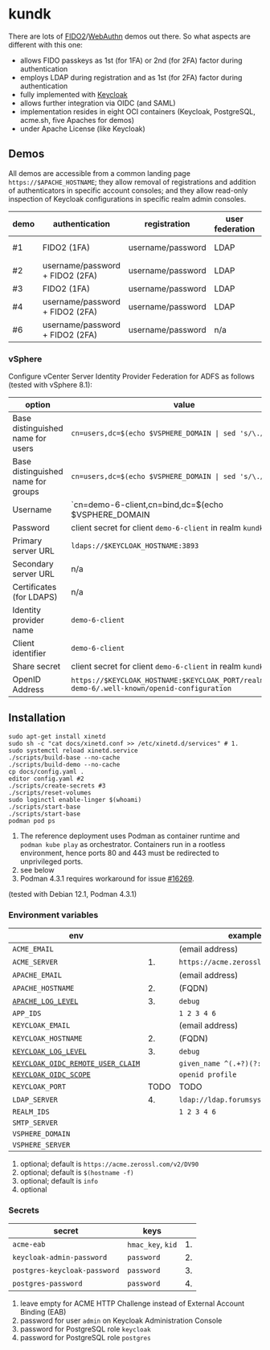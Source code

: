 # kundk

There are lots of [FIDO2](https://fidoalliance.org/fido2)/[WebAuthn](https://www.w3.org/TR/webauthn-2) demos out there.
So what aspects are different with this one:

* allows FIDO passkeys as 1st (for 1FA) or 2nd (for 2FA) factor
  during authentication
* employs LDAP during registration and as 1st (for 2FA) factor
  during authentication
* fully implemented with [Keycloak](https://github.com/keycloak/keycloak/blob/main/LICENSE.txt)
* allows further integration via OIDC (and SAML)
* implementation resides in eight OCI containers
  (Keycloak, PostgreSQL, acme.sh, five Apaches for demos)
* under Apache License (like Keycloak)

## Demos

All demos are accessible from a common landing page `https://$APACHE_HOSTNAME`;
they allow removal of registrations and addition of authenticators in
specific account consoles;
and they allow read-only inspection of Keycloak configurations in specific realm admin consoles.

| demo | authentication | registration | user federation | protocol | OP | RP |
| --- | --- | --- | --- | --- | --- | --- |
| #1 | FIDO2 (1FA) | username/password | LDAP | OIDC | Keycloak | Apache ([`mod_auth_openidc`](https://github.com/OpenIDC/mod_auth_openidc)) |
| #2 | username/password + FIDO2 (2FA) | username/password | LDAP | OIDC | Keycloak | Apache ([`mod_auth_openidc`](https://github.com/OpenIDC/mod_auth_openidc)) |
| #3 | FIDO2 (1FA) | username/password | LDAP | SAML | Keycloak | Apache ([`mod_shib`](https://shibboleth.atlassian.net/wiki/spaces/SP3/pages/2065335062/Apache)) |
| #4 | username/password + FIDO2 (2FA) | username/password | LDAP | SAML | Keycloak | Apache ([`mod_shib`](https://shibboleth.atlassian.net/wiki/spaces/SP3/pages/2065335062/Apache))) |
| #6 | username/password + FIDO2 (2FA) | username/password | n/a | OIDC | Keycloak | vSphere ([ADFS provider](https://docs.vmware.com/en/VMware-vSphere/7.0/com.vmware.vsphere.authentication.doc/GUID-C5E998B2-1148-46DC-990E-A5DB71F93351.html)) |

### vSphere

Configure vCenter Server Identity Provider Federation for ADFS as follows
(tested with vSphere 8.1):

| option | value |
| --- | --- |
| Base distinguished name for users | `cn=users,dc=$(echo $VSPHERE_DOMAIN \| sed 's/\./,dc=/g')` |
| Base distinguished name for groups | `cn=users,dc=$(echo $VSPHERE_DOMAIN \| sed 's/\./,dc=/g')` |
| Username | `cn=demo-6-client,cn=bind,dc=$(echo $VSPHERE_DOMAIN | sed 's/\./,dc=/g')` |
| Password | client secret for client `demo-6-client` in realm `kundk-demo-6` |
| Primary server URL | `ldaps://$KEYCLOAK_HOSTNAME:3893` |
| Secondary server URL | n/a |
| Certificates (for LDAPS) | n/a |
| Identity provider name | `demo-6-client` |
| Client identifier | `demo-6-client` |
| Share secret | client secret for client `demo-6-client` in realm `kundk-demo-6` |
| OpenID Address | `https://$KEYCLOAK_HOSTNAME:$KEYCLOAK_PORT/realms/kundk-demo-6/.well-known/openid-configuration` |

## Installation

```
sudo apt-get install xinetd
sudo sh -c "cat docs/xinetd.conf >> /etc/xinetd.d/services" # 1.
sudo systemctl reload xinetd.service
./scripts/build-base --no-cache
./scripts/build-demo --no-cache
cp docs/config.yaml .
editor config.yaml #2
./scripts/create-secrets #3
./scripts/reset-volumes
sudo loginctl enable-linger $(whoami)
./scripts/start-base
./scripts/start-base
podman pod ps
```

1. The reference deployment uses Podman as container runtime and
   `podman kube play` as orchestrator. Containers run in a rootless environment,
   hence ports 80 and 443 must be redirected to unprivileged ports.
2. see below
3. Podman 4.3.1 requires workaround for issue
   [#16269](https://github.com/containers/podman/issues/16269).

(tested with Debian 12.1, Podman 4.3.1)

### Environment variables

| env | | example |
| --- | --- | --- |
| `ACME_EMAIL` | | (email address) |
| `ACME_SERVER` | 1. | `https://acme.zerossl.com/v2/DV90` |
| `APACHE_EMAIL` | | (email address) |
| `APACHE_HOSTNAME` | 2. | (FQDN) |
| [`APACHE_LOG_LEVEL`](https://httpd.apache.org/docs/2.4/en/mod/core.html#loglevel) | 3. | `debug` |
| `APP_IDS` | | `1 2 3 4 6` |
| `KEYCLOAK_EMAIL` | | (email address) |
| `KEYCLOAK_HOSTNAME` | 2. | (FQDN) |
| [`KEYCLOAK_LOG_LEVEL`](https://www.keycloak.org/server/all-config?q=log-level) | 3. | `debug` |
| [`KEYCLOAK_OIDC_REMOTE_USER_CLAIM`](https://github.com/OpenIDC/mod_auth_openidc/blob/master/auth_openidc.conf) | | `given_name ^(.+?)(?:\s.+)?$ $1` |
| [`KEYCLOAK_OIDC_SCOPE`](https://github.com/OpenIDC/mod_auth_openidc/blob/master/auth_openidc.conf) | | `openid profile`
| `KEYCLOAK_PORT` | TODO | TODO |
| `LDAP_SERVER` | 4. | `ldap://ldap.forumsys.com:389` |
| `REALM_IDS` | | `1 2 3 4 6` |
| `SMTP_SERVER` | | |
| `VSPHERE_DOMAIN` | |
| `VSPHERE_SERVER` | |

1. optional; default is `https://acme.zerossl.com/v2/DV90`
2. optional; default is `$(hostname -f)`
3. optional; default is `info`
4. optional

### Secrets

| secret | keys | |
| --- | --- | --- |
| `acme-eab` | `hmac_key`, `kid` | 1. |
| `keycloak-admin-password` | `password` | 2. |
| `postgres-keycloak-password` | `password` | 3. |
| `postgres-password` | `password` | 4. |

1. leave empty for ACME HTTP Challenge instead of External Account Binding (EAB)
2. password for user `admin` on Keycloak Administration Console
3. password for PostgreSQL role `keycloak`
4. password for PostgreSQL role `postgres`
